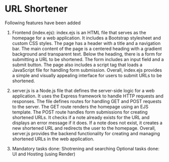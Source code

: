 # URL Shortener 
Following features have been added
1) Frontend (index.ejs): index.ejs is an HTML file that serves as the homepage for a web application. It includes a Bootstrap stylesheet and custom CSS styles. The page has a header with a title and a navigation bar. The main content of the page is a centered heading with a gradient background and transparent text. Below the heading, there is a form for submitting a URL to be shortened. The form includes an input field and a submit button. The page also includes a script tag that loads a JavaScript file for handling form submission. Overall, index.ejs provides a simple and visually appealing interface for users to submit URLs to be shortened.

2) server.js is a Node.js file that defines the server-side logic for a web application. It uses the Express framework to handle HTTP requests and responses. The file defines routes for handling GET and POST requests to the server. The GET route renders the homepage using an EJS template. The POST route handles form submissions for creating shortened URLs. It checks if a note already exists for the URL and displays an error message if it does. If a note does not exist, it creates a new shortened URL and redirects the user to the homepage. Overall, server.js provides the backend functionality for creating and managing shortened URLs in the web application.

3) Mandatory tasks done: Shotrening and searching
   Optional tasks done: UI and Hosting (using Render)
